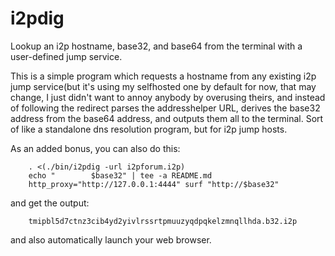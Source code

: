# i2pdig

Lookup an i2p hostname, base32, and base64 from the terminal with a user-defined jump service.

This is a simple program which requests a hostname from any existing i2p jump
service(but it's using my selfhosted one by default for now, that may change, I
just didn't want to annoy anybody by overusing theirs, and instead of following
the redirect parses the addresshelper URL, derives the base32 address from the
base64 address, and outputs them all to the terminal. Sort of like a standalone
dns resolution program, but for i2p jump hosts.

As an added bonus, you can also do this:

        . <(./bin/i2pdig -url i2pforum.i2p)
        echo "        $base32" | tee -a README.md
        http_proxy="http://127.0.0.1:4444" surf "http://$base32"


and get the output:

        tmipbl5d7ctnz3cib4yd2yivlrssrtpmuuzyqdpqkelzmnqllhda.b32.i2p

and also automatically launch your web browser.
